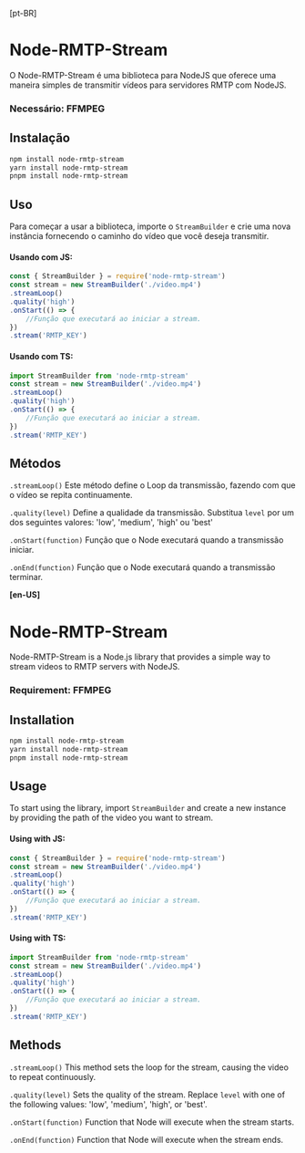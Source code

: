 [pt-BR]
# Node-RMTP-Stream
O Node-RMTP-Stream é uma biblioteca para NodeJS que oferece uma maneira simples de transmitir vídeos para servidores RMTP com NodeJS.

### Necessário: FFMPEG

## Instalação
```bash
npm install node-rmtp-stream
yarn install node-rmtp-stream
pnpm install node-rmtp-stream
```

## Uso
Para começar a usar a biblioteca, importe o `StreamBuilder` e crie uma nova instância fornecendo o caminho do vídeo que você deseja transmitir.
#### Usando com JS:
```js
const { StreamBuilder } = require('node-rmtp-stream')
const stream = new StreamBuilder('./video.mp4')
.streamLoop()
.quality('high')
.onStart(() => {
    //Função que executará ao iniciar a stream.
})
.stream('RMTP_KEY')
```
#### Usando com TS:
```ts
import StreamBuilder from 'node-rmtp-stream'
const stream = new StreamBuilder('./video.mp4')
.streamLoop()
.quality('high')
.onStart(() => {
    //Função que executará ao iniciar a stream.
})
.stream('RMTP_KEY')
```

## Métodos
`.streamLoop()`
Este método define o Loop da transmissão, fazendo com que o vídeo se repita continuamente.

`.quality(level)`
Define a qualidade da transmissão. Substitua `level` por um dos seguintes valores: 'low', 'medium', 'high' ou 'best'

`.onStart(function)`
Função que o Node executará quando a transmissão iniciar.

`.onEnd(function)`
Função que o Node executará quando a transmissão terminar.

**[en-US]**


# Node-RMTP-Stream

Node-RMTP-Stream is a Node.js library that provides a simple way to stream videos to RMTP servers with NodeJS.

### Requirement: FFMPEG

## Installation
```bash
npm install node-rmtp-stream
yarn install node-rmtp-stream
pnpm install node-rmtp-stream
```

## Usage
To start using the library, import `StreamBuilder` and create a new instance by providing the path of the video you want to stream.

#### Using with JS:
```js
const { StreamBuilder } = require('node-rmtp-stream')
const stream = new StreamBuilder('./video.mp4')
.streamLoop()
.quality('high')
.onStart(() => {
    //Função que executará ao iniciar a stream.
})
.stream('RMTP_KEY')
```
#### Using with TS:
```ts
import StreamBuilder from 'node-rmtp-stream'
const stream = new StreamBuilder('./video.mp4')
.streamLoop()
.quality('high')
.onStart(() => {
    //Função que executará ao iniciar a stream.
})
.stream('RMTP_KEY')
```

## Methods
`.streamLoop()`
This method sets the loop for the stream, causing the video to repeat continuously.

`.quality(level)`
Sets the quality of the stream. Replace `level` with one of the following values: 'low', 'medium', 'high', or 'best'.

`.onStart(function)`
Function that Node will execute when the stream starts.

`.onEnd(function)`
Function that Node will execute when the stream ends.

